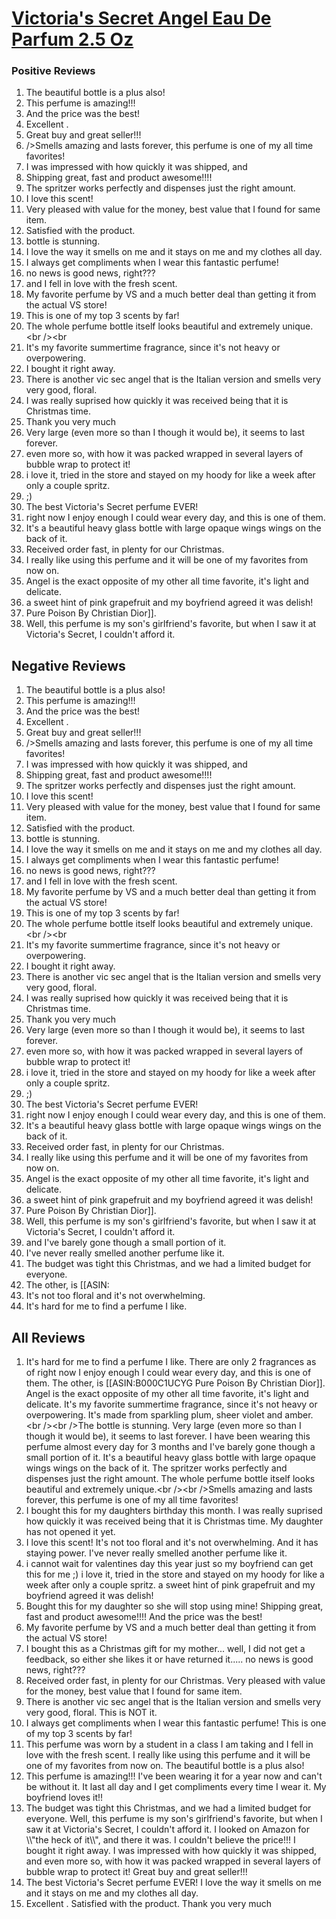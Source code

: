 # [Victoria&#x27;s Secret Angel Eau De Parfum 2.5 Oz](https://products.checkmycream.com/products/Victoria&#x27;s-Secret-Angel-Eau-De-Parfum-2.5-Oz.html)

### Positive Reviews

<ol>
      <li>The beautiful bottle is a plus also!</li>
      <li>This perfume is amazing!!!  </li>
      <li>And the price was the best!</li>
      <li>Excellent .</li>
      <li>Great buy and great seller!!!</li>
      <li>/&gt;Smells amazing and lasts forever, this perfume is one of my all time favorites!</li>
      <li>I was impressed with how quickly it was shipped, and</li>
      <li>Shipping great, fast and product awesome!!!!</li>
      <li>The spritzer works perfectly and dispenses just the right amount.</li>
      <li>I love this scent!</li>
      <li>Very pleased with value for the money,  best value that I found for same item.</li>
      <li>Satisfied with the product.</li>
      <li>bottle is stunning.</li>
      <li>I love the way it smells on me and it stays on me and my clothes all day.</li>
      <li>I always get compliments when I wear this fantastic perfume!</li>
      <li>no news is good news, right???</li>
      <li>and I fell in love with the fresh scent.</li>
      <li>My favorite perfume by VS and a much better deal than getting it from the actual VS store!</li>
      <li>This is one of my top 3 scents by far!</li>
      <li>The whole perfume bottle itself looks beautiful and extremely unique.&lt;br /&gt;&lt;br</li>
      <li>It&#x27;s my favorite summertime fragrance, since it&#x27;s not heavy or overpowering.</li>
      <li>I bought it right away.  </li>
      <li>There is another vic sec angel that is the Italian version and smells very very good, floral.  </li>
      <li>I was really suprised how quickly it was received being that it is Christmas time.  </li>
      <li>Thank you very much</li>
      <li>Very large (even more so than I though it would be), it seems to last forever.</li>
      <li>even more so, with how it was packed wrapped in several layers of bubble wrap to protect it!  </li>
      <li>i love it, tried in the store and stayed on my hoody for like a week after only a couple spritz.</li>
      <li>;)</li>
      <li>The best Victoria&#x27;s Secret perfume EVER!</li>
      <li>right now I enjoy enough I could wear every day, and this is one of them.</li>
      <li>It&#x27;s a beautiful heavy glass bottle with large opaque wings wings on the back of it.</li>
      <li>Received order fast, in plenty for our Christmas.  </li>
      <li>I really like using this perfume and it will be one of my favorites from now on.  </li>
      <li>Angel is the exact opposite of my other all time favorite, it&#x27;s light and delicate.</li>
      <li>a sweet hint of pink grapefruit and my boyfriend agreed it was delish!</li>
      <li>Pure Poison By Christian Dior]].</li>
      <li>Well, this perfume is my son&#x27;s girlfriend&#x27;s favorite, but when I saw it at Victoria&#x27;s Secret, I couldn&#x27;t afford it.  </li>
</ol>


<h2>Negative Reviews</h2>
<ol>
<li> The beautiful bottle is a plus also!</li>
<li> This perfume is amazing!!!  </li>
<li> And the price was the best!</li>
<li> Excellent .</li>
<li> Great buy and great seller!!!</li>
<li> /&gt;Smells amazing and lasts forever, this perfume is one of my all time favorites!</li>
<li> I was impressed with how quickly it was shipped, and</li>
<li> Shipping great, fast and product awesome!!!!</li>
<li> The spritzer works perfectly and dispenses just the right amount.</li>
<li> I love this scent!</li>
<li> Very pleased with value for the money,  best value that I found for same item.</li>
<li> Satisfied with the product.</li>
<li> bottle is stunning.</li>
<li> I love the way it smells on me and it stays on me and my clothes all day.</li>
<li> I always get compliments when I wear this fantastic perfume!</li>
<li> no news is good news, right???</li>
<li> and I fell in love with the fresh scent.</li>
<li> My favorite perfume by VS and a much better deal than getting it from the actual VS store!</li>
<li> This is one of my top 3 scents by far!</li>
<li> The whole perfume bottle itself looks beautiful and extremely unique.&lt;br /&gt;&lt;br</li>
<li> It&#x27;s my favorite summertime fragrance, since it&#x27;s not heavy or overpowering.</li>
<li> I bought it right away.  </li>
<li> There is another vic sec angel that is the Italian version and smells very very good, floral.  </li>
<li> I was really suprised how quickly it was received being that it is Christmas time.  </li>
<li> Thank you very much</li>
<li> Very large (even more so than I though it would be), it seems to last forever.</li>
<li> even more so, with how it was packed wrapped in several layers of bubble wrap to protect it!  </li>
<li> i love it, tried in the store and stayed on my hoody for like a week after only a couple spritz.</li>
<li> ;)</li>
<li> The best Victoria&#x27;s Secret perfume EVER!</li>
<li> right now I enjoy enough I could wear every day, and this is one of them.</li>
<li> It&#x27;s a beautiful heavy glass bottle with large opaque wings wings on the back of it.</li>
<li> Received order fast, in plenty for our Christmas.  </li>
<li> I really like using this perfume and it will be one of my favorites from now on.  </li>
<li> Angel is the exact opposite of my other all time favorite, it&#x27;s light and delicate.</li>
<li> a sweet hint of pink grapefruit and my boyfriend agreed it was delish!</li>
<li> Pure Poison By Christian Dior]].</li>
<li> Well, this perfume is my son&#x27;s girlfriend&#x27;s favorite, but when I saw it at Victoria&#x27;s Secret, I couldn&#x27;t afford it.  </li>
<li> and I&#x27;ve barely gone though a small portion of it.</li>
<li> I&#x27;ve never really smelled another perfume like it.</li>
<li> The budget was tight this Christmas, and we had a limited budget for everyone.  </li>
<li> The other, is [[ASIN:</li>
<li> It&#x27;s not too floral and it&#x27;s not overwhelming.</li>
<li> It&#x27;s hard for me to find a perfume I like.</li>
</ol>

<h2>All Reviews</h2>

<ol>
    <li> It&#x27;s hard for me to find a perfume I like. There are only 2 fragrances as of right now I enjoy enough I could wear every day, and this is one of them. The other, is [[ASIN:B000C1UCYG Pure Poison By Christian Dior]]. Angel is the exact opposite of my other all time favorite, it&#x27;s light and delicate. It&#x27;s my favorite summertime fragrance, since it&#x27;s not heavy or overpowering. It&#x27;s made from sparkling plum, sheer violet and amber.&lt;br /&gt;&lt;br /&gt;The bottle is stunning. Very large (even more so than I though it would be), it seems to last forever. I have been wearing this perfume almost every day for 3 months and I&#x27;ve barely gone though a small portion of it. It&#x27;s a beautiful heavy glass bottle with large opaque wings wings on the back of it. The spritzer works perfectly and dispenses just the right amount. The whole perfume bottle itself looks beautiful and extremely unique.&lt;br /&gt;&lt;br /&gt;Smells amazing and lasts forever, this perfume is one of my all time favorites!</li>
    <li> I bought this for my daughters birthday this month.  I was really suprised how quickly it was received being that it is Christmas time.  My daughter has not opened it yet.</li>
    <li> I love this scent! It&#x27;s not too floral and it&#x27;s not overwhelming. And it has staying power. I&#x27;ve never really smelled another perfume like it.</li>
    <li> i cannot wait for valentines day this year just so my boyfriend can get this for me ;) i love it, tried in the store and stayed on my hoody for like a week after only a couple spritz. a sweet hint of pink grapefruit and my boyfriend agreed it was delish!</li>
    <li> Bought this for my daughter so she will stop using mine! Shipping great, fast and product awesome!!!! And the price was the best!</li>
    <li> My favorite perfume by VS and a much better deal than getting it from the actual VS store!</li>
    <li> I bought this as a Christmas gift for my mother... well, I did not get a feedback, so either she likes it or have returned it..... no news is good news, right???</li>
    <li> Received order fast, in plenty for our Christmas.  Very pleased with value for the money,  best value that I found for same item.</li>
    <li> There is another vic sec angel that is the Italian version and smells very very good, floral.  This is NOT it.</li>
    <li> I always get compliments when I wear this fantastic perfume! This is one of my top 3 scents by far!</li>
    <li> This perfume was worn by a student in a class I am taking and I fell in love with the fresh scent. I really like using this perfume and it will be one of my favorites from now on.  The beautiful bottle is a plus also!</li>
    <li> This perfume is amazing!!!  I&#x27;ve been wearing it for a year now and can&#x27;t be without it.  It last all day and I get compliments every time I wear it.  My boyfriend loves it!!</li>
    <li> The budget was tight this Christmas, and we had a limited budget for everyone.  Well, this perfume is my son&#x27;s girlfriend&#x27;s favorite, but when I saw it at Victoria&#x27;s Secret, I couldn&#x27;t afford it.  I looked on Amazon for \\&quot;the heck of it\\&quot;, and there it was.  I couldn&#x27;t believe the price!!!  I bought it right away.  I was impressed with how quickly it was shipped, and even more so, with how it was packed wrapped in several layers of bubble wrap to protect it!  Great buy and great seller!!!</li>
    <li> The best Victoria&#x27;s Secret perfume EVER! I love the way it smells on me and it stays on me and my clothes all day.</li>
    <li> Excellent . Satisfied with the product. Thank you very much</li>
</ol>




